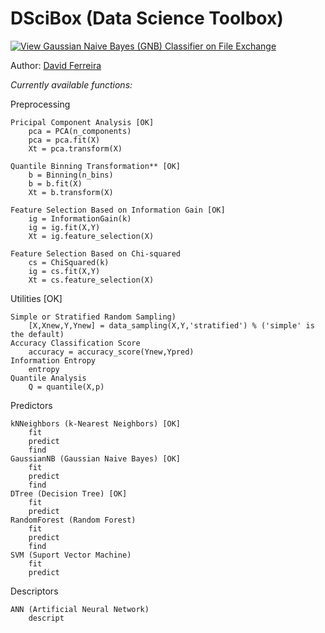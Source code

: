 # DSciBox (Data Science Toolbox)

[![View Gaussian Naive Bayes (GNB) Classifier on File Exchange](https://www.mathworks.com/matlabcentral/images/matlab-file-exchange.svg)](https://www.mathworks.com/matlabcentral/fileexchange/76355-gaussian-naive-bayes-gnb-classifier)

Author: [David Ferreira](http://lattes.cnpq.br/3863655668683045)

*Currently available functions:*

Preprocessing
        
    Pricipal Component Analysis [OK]
        pca = PCA(n_components)
        pca = pca.fit(X)
        Xt = pca.transform(X)
    
    Quantile Binning Transformation** [OK]
        b = Binning(n_bins)
        b = b.fit(X)
        Xt = b.transform(X)
    
    Feature Selection Based on Information Gain [OK]
        ig = InformationGain(k)
        ig = ig.fit(X,Y)
        Xt = ig.feature_selection(X)
    
    Feature Selection Based on Chi-squared
        cs = ChiSquared(k)
        ig = cs.fit(X,Y)
        Xt = cs.feature_selection(X)

Utilities [OK]

    Simple or Stratified Random Sampling)
        [X,Xnew,Y,Ynew] = data_sampling(X,Y,'stratified') % ('simple' is the default)
    Accuracy Classification Score
        accuracy = accuracy_score(Ynew,Ypred)
    Information Entropy
        entropy
    Quantile Analysis
        Q = quantile(X,p)
        
Predictors

    kNNeighbors (k-Nearest Neighbors) [OK]
        fit
        predict
        find
    GaussianNB (Gaussian Naive Bayes) [OK]
        fit
        predict
        find
    DTree (Decision Tree) [OK]
        fit
        predict
    RandomForest (Random Forest)
        fit
        predict
        find
    SVM (Suport Vector Machine)
        fit
        predict

Descriptors

    ANN (Artificial Neural Network)
        descript
